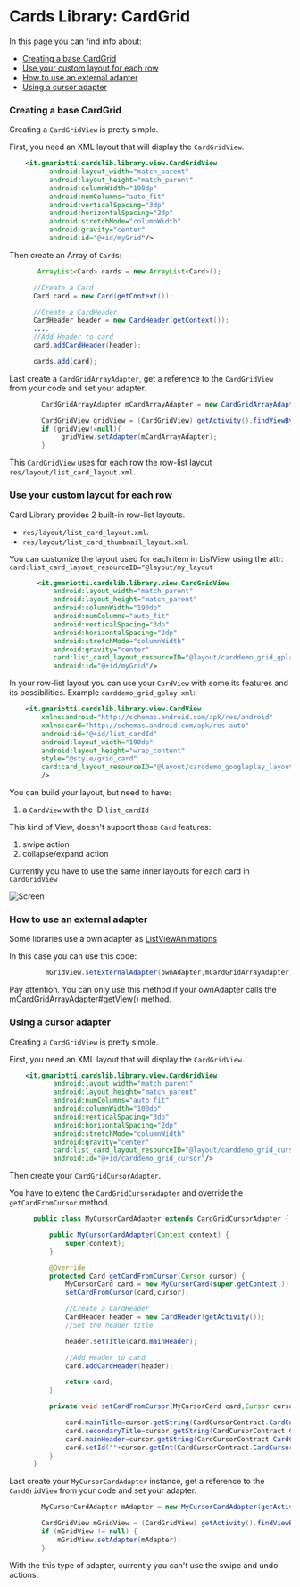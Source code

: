 # Cards Library: CardGrid

In this page you can find info about:

* [Creating a base CardGrid](#creating-a-base-cardgrid)
* [Use your custom layout for each row](#use-your-custom-layout-for-each-row)
* [How to use an external adapter](#How-to-use-an-external-adapter)
* [Using a cursor adapter](#using-a-cursor-adapter)


### Creating a base CardGrid

Creating a `CardGridView` is pretty simple.

First, you need an XML layout that will display the `CardGridView`.

``` xml
    <it.gmariotti.cardslib.library.view.CardGridView
          android:layout_width="match_parent"
          android:layout_height="match_parent"
          android:columnWidth="190dp"
          android:numColumns="auto_fit"
          android:verticalSpacing="3dp"
          android:horizontalSpacing="2dp"
          android:stretchMode="columnWidth"
          android:gravity="center"
          android:id="@+id/myGrid"/>
```

Then create an Array of `Card`s:

``` java
       ArrayList<Card> cards = new ArrayList<Card>();

      //Create a Card
      Card card = new Card(getContext());

      //Create a CardHeader
      CardHeader header = new CardHeader(getContext());
      ....
      //Add Header to card
      card.addCardHeader(header);

      cards.add(card);
```

Last create a `CardGridArrayAdapter`, get a reference to the `CardGridView` from your code and set your adapter.

``` java
        CardGridArrayAdapter mCardArrayAdapter = new CardGridArrayAdapter(context,cards);

        CardGridView gridView = (CardGridView) getActivity().findViewById(R.id.myGrid);
        if (gridView!=null){
             gridView.setAdapter(mCardArrayAdapter);
        }
```

This `CardGridView` uses for each row the row-list layout `res/layout/list_card_layout.xml`.


### Use your custom layout for each row

Card Library provides 2 built-in row-list layouts.

* `res/layout/list_card_layout.xml`.
* `res/layout/list_card_thumbnail_layout.xml`.

You can customize the layout used for each item in ListView using the attr: `card:list_card_layout_resourceID="@layout/my_layout`

``` xml
       <it.gmariotti.cardslib.library.view.CardGridView
           android:layout_width="match_parent"
           android:layout_height="match_parent"
           android:columnWidth="190dp"
           android:numColumns="auto_fit"
           android:verticalSpacing="3dp"
           android:horizontalSpacing="2dp"
           android:stretchMode="columnWidth"
           android:gravity="center"
           card:list_card_layout_resourceID="@layout/carddemo_grid_gplay"
           android:id="@+id/myGrid"/>
```

In your row-list layout you can use your `CardView` with some its features and its possibilities.
Example `carddemo_grid_gplay.xml`:

``` xml
    <it.gmariotti.cardslib.library.view.CardView
        xmlns:android="http://schemas.android.com/apk/res/android"
        xmlns:card="http://schemas.android.com/apk/res-auto"
        android:id="@+id/list_cardId"
        android:layout_width="190dp"
        android:layout_height="wrap_content"
        style="@style/grid_card"
        card:card_layout_resourceID="@layout/carddemo_googleplay_layout"
        />
```

You can build your layout, but need to have:

 1. a `CardView` with the ID `list_cardId`


This kind of View, doesn't support these `Card` features:

 1. swipe action
 2. collapse/expand action


Currently you have to use the same inner layouts for each card in `CardGridView`


![Screen](https://github.com/gabrielemariotti/cardslib/raw/master/demo/images/demo/grid_gplay.png)

### How to use an external adapter

Some libraries use a own adapter as [ListViewAnimations](https://github.com/gabrielemariotti/cardslib/tree/master/doc/OTHERLIBRARIES.md#using-card-with-listviewanimations)

In this case you can use this code:

``` java
         mGridView.setExternalAdapter(ownAdapter,mCardGridArrayAdapter);
```

Pay attention. You can only use this method if your ownAdapter calls the mCardGridArrayAdapter#getView() method.

### Using a cursor adapter

Creating a `CardGridView` is pretty simple.

First, you need an XML layout that will display the `CardGridView`.

``` xml
    <it.gmariotti.cardslib.library.view.CardGridView
           android:layout_width="match_parent"
           android:layout_height="match_parent"
           android:numColumns="auto_fit"
           android:columnWidth="100dp"
           android:verticalSpacing="3dp"
           android:horizontalSpacing="2dp"
           android:stretchMode="columnWidth"
           android:gravity="center"
           card:list_card_layout_resourceID="@layout/carddemo_grid_cursor_layout"
           android:id="@+id/carddemo_grid_cursor"/>
```

Then create your `CardGridCursorAdapter`.

You have to extend the `CardGridCursorAdapter` and override the `getCardFromCursor` method.

``` java
      public class MyCursorCardAdapter extends CardGridCursorAdapter {

          public MyCursorCardAdapter(Context context) {
              super(context);
          }

          @Override
          protected Card getCardFromCursor(Cursor cursor) {
              MyCursorCard card = new MyCursorCard(super.getContext());
              setCardFromCursor(card,cursor);

              //Create a CardHeader
              CardHeader header = new CardHeader(getActivity());
              //Set the header title

              header.setTitle(card.mainHeader);

              //Add Header to card
              card.addCardHeader(header);

              return card;
          }

          private void setCardFromCursor(MyCursorCard card,Cursor cursor) {

              card.mainTitle=cursor.getString(CardCursorContract.CardCursor.IndexColumns.TITLE_COLUMN);
              card.secondaryTitle=cursor.getString(CardCursorContract.CardCursor.IndexColumns.SUBTITLE_COLUMN);
              card.mainHeader=cursor.getString(CardCursorContract.CardCursor.IndexColumns.HEADER_COLUMN);
              card.setId(""+cursor.getInt(CardCursorContract.CardCursor.IndexColumns.ID_COLUMN));
          }
      }

```

Last create your `MyCursorCardAdapter` instance, get a reference to the `CardGridView` from your code and set your adapter.

``` java
        MyCursorCardAdapter mAdapter = new MyCursorCardAdapter(getActivity());

        CardGridView mGridView = (CardGridView) getActivity().findViewById(R.id.carddemo_grid_cursor);
        if (mGridView != null) {
            mGridView.setAdapter(mAdapter);
        }
```

With the this type of adapter, currently you can't use the swipe and undo actions.
